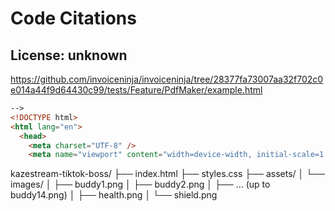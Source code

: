 # Code Citations

## License: unknown

<https://github.com/invoiceninja/invoiceninja/tree/28377fa73007aa32f702c0e014a44f9d64430c99/tests/Feature/PdfMaker/example.html>

```html
-->
<!DOCTYPE html>
<html lang="en">
  <head>
    <meta charset="UTF-8" />
    <meta name="viewport" content="width=device-width, initial-scale=1.0" /
```

kazestream-tiktok-boss/
├── index.html
├── styles.css
├── assets/
│   └── images/
│       ├── buddy1.png
│       ├── buddy2.png
│       ├── ... (up to buddy14.png)
│       ├── health.png
│       └── shield.png
